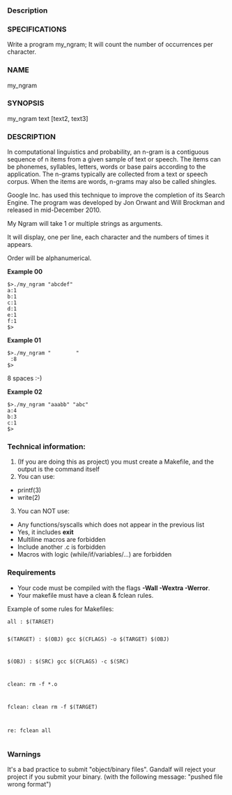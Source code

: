 <h3>Description</h3>
<h3>SPECIFICATIONS</h3>
<p>Write a program my_ngram; It will count the number of occurrences per character.</p>
<h3>NAME</h3>
<p>my_ngram</p>
<h3>SYNOPSIS</h3>
<p>my_ngram text [text2, text3]</p>
<h3>DESCRIPTION</h3>
<p>In computational linguistics and probability, an n-gram is a contiguous sequence of n items from a given sample of text or speech. The items can be phonemes, syllables, letters, words or base pairs according to the application. The n-grams typically are collected from a text or speech corpus. When the items are words, n-grams may also be called shingles.</p>
<p>Google Inc. has used this technique to improve the completion of its Search Engine. The program was developed by Jon Orwant and Will Brockman and released in mid-December 2010.</p>
<p>My Ngram will take 1 or multiple strings as arguments.</p>
<p>It will display, one per line, each character and the numbers of times it appears.</p>
<p>Order will be alphanumerical.</p>
<p><strong>Example 00</strong></p>
<pre class=" language-plain"><code class=" language-plain">$&gt;./my_ngram "abcdef"
a:1
b:1
c:1
d:1
e:1
f:1
$&gt;
</code></pre>
<p><strong>Example 01</strong></p>
<pre class=" language-plain"><code class=" language-plain">$&gt;./my_ngram "        "
 :8
$&gt;
</code></pre>
<p>8 spaces :-)</p>
<p><strong>Example 02</strong></p>
<pre class=" language-plain"><code class=" language-plain">$&gt;./my_ngram "aaabb" "abc"
a:4
b:3
c:1
$&gt;
</code></pre>
<h3>Technical information:</h3>
<ol>
<li>(If you are doing this as project) you must create a Makefile, and the output is the command itself</li>
<li>You can use:</li>
</ol>
<ul>
<li>printf(3)</li>
<li>write(2)</li>
</ul>
<ol start="3">
<li>You can NOT use:</li>
</ol>
<ul>
<li>Any functions/syscalls which does not appear in the previous list</li>
<li>Yes, it includes <strong>exit</strong>
</li>
<li>Multiline macros are forbidden</li>
<li>Include another .c is forbidden</li>
<li>Macros with logic (while/if/variables/...) are forbidden</li>
</ul>
<h3>Requirements</h3>
<ul>
<li>Your code must be compiled with the flags <strong>-Wall -Wextra -Werror</strong>.</li>
<li>Your makefile must have a clean &amp; fclean rules.</li>
</ul>
<p>Example of some rules for Makefiles:</p>
<pre class=" language-plain"><code class=" language-plain">all : $(TARGET)

$(TARGET) : $(OBJ)
	gcc $(CFLAGS) -o $(TARGET) $(OBJ)

$(OBJ) : $(SRC)
	gcc $(CFLAGS) -c $(SRC)

clean:
	rm -f *.o

fclean: clean
	rm -f $(TARGET)

re: fclean all
</code></pre>
<h3>Warnings</h3>
<p>It's a bad practice to submit "object/binary files". Gandalf will reject your project if you submit your binary. (with the following message: "pushed file wrong format")</p>
<p></p>
</div>

</div>
</div>
</div>
<div class="tab-pane" id="resources" role="tabpanel">
<div class="row">
<div class="col-xl-12">
<div class="row text-center">
<div class="col p-t-10 f-12">
<p>

</p>
</div>
</div>
<div class="row text-center">
<div class="col">
</div>
</div>
</div>
</div>
</div>
</div>
</div>
</div>

